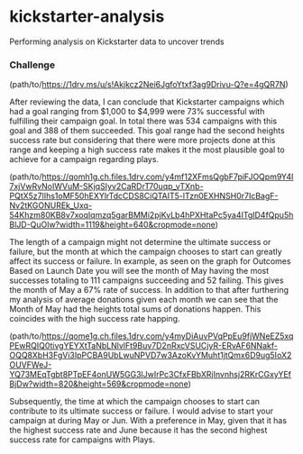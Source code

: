 # kickstarter-analysis
Performing analysis on Kickstarter data to uncover trends

### Challenge

(path/to/https://1drv.ms/u/s!Akjkcz2Nei6JgfoYtxf3ag9Drivu-Q?e=4gQR7N)

After reviewing the data, I can conclude that Kickstarter campaigns which had a goal ranging from $1,000 to $4,999 were 73% successful with fulfilling their campaign goal. In total there was 534 campaigns with this goal and 388 of them succeeded. This goal range had the second heights success rate but considering that there were more projects done at this range and keeping a high success rate makes it the most plausible goal to achieve for a campaign regarding plays.

(path/to/https://qomh1g.ch.files.1drv.com/y4mf12XFmsQgbF7piFJOQpm9Y4I7xjVwRvNoIWVuM-SKjqSIyv2CaRDrT70uqp_vTXnb-PQtX5z7lIhs1oMF50hEXYlrTdcCDS8CiQTAIT5-lTzn0EXHNSH0r7IcBagF-Nv2tKGONUREk_Uxq-54Khzm80KB8v7xoqIqmzq5garBMMi2pjKvLb4hPXHtaPc5ya4ITgID4fQpu5hBlJD-QuOlw?width=1119&height=640&cropmode=none)

The length of a campaign might not determine the ultimate success or failure, but the month at which the campaign chooses to start can greatly affect its success or failure. In example, as seen on the graph for Outcomes Based on Launch Date you will see the month of May having the most successes totaling to 111 campaigns succeeding and 52 failing. This gives the month of May a 67% rate of success. In addition to that after furthering my analysis of average donations given each month we can see that the Month of May had the heights total sums of donations happen. This coincides with the high success rate happing. 

(path/to/https://qome1g.ch.files.1drv.com/y4myDiAuvPVqPpEu9fjWNeEZ5xqPEwRQIQ0tivgYEYXtTaNbLNlvlFt9Buv7D2nRxcVSUCjyR-ERvAF6NNakf-OQQ8XbH3FgVi3IpPCBA9UbLwuNPVD7w3AzoKvYMuht1jtQmx6D9ug5IoX2OUVFWeJ-YQ73MEqTgbt8PTpEF4onUW5GG3lJwIrPc3CfxFBbXRjInvnhsj2RKrCGxyYEfBjDw?width=820&height=569&cropmode=none)

Subsequently, the time at which the campaign chooses to start can contribute to its ultimate success or failure. I would advise to start your campaign at during May or Jun. With a preference in May, given that it has the highest success rate and June because it has the second highest success rate for campaigns with Plays.
